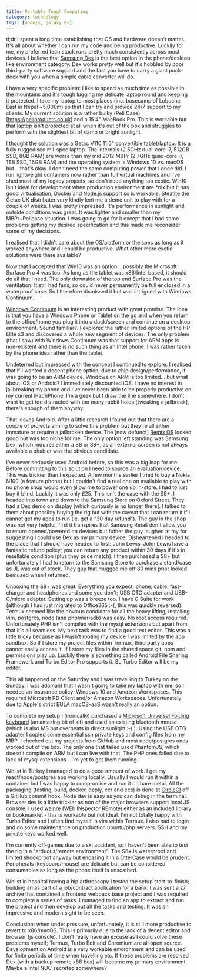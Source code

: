 ```yaml
---
title: Portable Tough Computing
category: technology
tags: [nodejs, galaxy 8+]
---
```

tl;dr I spent a long time establishing that OS and hardware doesn't matter. It's all about whether I can run my code and being productive. Luckily for me, my preferred tech stack runs pretty much consistently across most devices. I believe that [Samsung Dex](http://www.samsung.com/global/galaxy/apps/samsung-dex/) is the best option in the phone/desktop like environment category. Dex works pretty well but it's hobbled by poor third-party software support and the fact you have to carry a giant puck-dock with you when a simple cable converter will do.

I have a very specific problem: I like to spend as much time as possible in the mountains and it's tough lugging my delicate laptop round and keeping it protected. I take my laptop to most places (inc. basecamp of Lobuche East in Nepal ~5,000m) so that I can try and provide 24/7 support to my clients. My current solution is a rather bulky (Peli Case)[https://peliproducts.co.uk] and a 15.4" MacBook Pro. This is workable but that laptop isn't protected at all when it's out of the box and struggles to perform with the slightest bit of damp or bright sunlight.

I thought the solution was a [Getac V110](http://en.getac.com/notebooks/v110/features.html) 11.6" convertible tablet/laptop. It is a fully ruggedised mil-spec laptop. The internals (2.5GHz dual-core i7, 512GB SSD, 8GB RAM) are worse than my mid 2012 MBPr (2.7GHz quad-core i7, 1TB SSD, 16GB RAM) and the operating system is Windows 10 vs. macOS but... that's okay. I don't need the same computing power that I once did. I run lightweight containers now rather than full virtual machines and I've shed most of my legacy projects, so don't need anything too exotic. Win10 isn't ideal for development when production environment are *nix but it has good virtualisation, Docker and Node.js support so is workable. [Steatite](http://www.steatite.co.uk/) the Getac UK distributer very kindly lent me a demo unit to play with for a couple of weeks. I was pretty impressed. It's performance in sunlight and outside conditions was great. It was lighter and smaller than my MBPr+Pelicase situation. I was going to go for it except that I had some problems getting my desired specification and this made me reconsider some of my decisions.

I realised that I didn't care about the OS/platform or the spec as long as it worked anywhere and I could be productive. What other more exotic solutions were there available?

Now that I accepted that Win10 was an option... possibly the Microsoft Surface Pro 4 was too. As long as the tablet was x86/Intel based, it should do all that I need. The only downside of the top end Surface Pro was the ventilation. It still had fans, so could never permanently be full enclosed in a waterproof case. So I therefore dismissed it but was intrigued with Windows Continuum.

[Windows Continuum](https://www.microsoft.com/en-gb/windows/continuum) is an interesting product with great promise. The idea is that you have a Windows Phone or Tablet on the go and when you return to the office/home you plug it into a dock/screen and continue on a desktop environment. Sound familiar?. I explored the rather limited options of the HP Elite x3 and discovered a whole new segment of devices. The only problem (that I saw) with Windows Continuum was that support for ARM apps is non-existent and there is no such thing as an Intel phone. I was rather taken by the phone idea rather than the tablet.

Undeterred but impressed with the concept I continued to explore. I realised that if I wanted a decent phone option, due to chip design/performance, it was going to be an ARM device. Windows on ARM is too limited... but what about iOS or Android? I immediately discounted iOS. I have no interest in jailbreaking my phone and I've never been able to be properly productive on my current iPad/iPhone. I'm a geek but I draw the line somewhere. I don't want to get too distracted with too many rabbit holes [tweaking a jailbreak], there's enough of them anyway.

That leaves Android. After a little research I found out that there are a couple of projects aiming to solve this problem but they're all either immature or require a jailbroken device. The [now defunct] [Remix OS](http://www.jide.com/remixos) looked good but was too niche for me. The only option left standing was Samsung Dex, which requires either a S8 or S8+, as an external screen is not always available a phablet was the obvious candidate.

I've never seriously used Android before, so this was a big leap for me. Before committing to this solution I need to source an evaluation device. This was trickier than I expected. A few months earlier I tried to buy a Nokia N100 (a feature phone) but I couldn't find a real one on available to play with no phone shop would even allow me to power one up in-store. I had to just buy it blind. Luckily it was only £25. This isn't the case with the S8+. I headed into town and down to the Samsung Store on Oxford Street. They had a Dex demo on display [which curiously is no longer there]. I talked to them about possibly buying the rig but with the caveat that I can return it if I cannot get my apps to run (ie. get a "30 day refund"). The guy in the shop was not very helpful, first it transpires that Samsung Retail don't allow you to return opened/powered on devices but futher the guy laughed at my for suggesting I could use Dex as my primary device. Disheartened I headed to the place that I should have headed to first: John Lewis. John Lewis have a fantastic refund policy; you can return any product within 30 days if it's in resellable condition (plus they price match). I then purchased a S8+ but unfortunately I had to return to the Samsung Store to purchase a stand/case as JL was out of stock. They guy that mugged me off 30 mins prior looked bemused when I returned.

Unboxing the S8+ was great. Everything you expect; phone, cable, fast-charger and headphones and some you don't; USB OTG adapter and USB-C/micro adapter. Setting up was a breeze too. I have G Suite for work (although I had just migrated to Office365 :-(, this was quickly reversed). Termux seemed like the obvious candidate for all the heavy lifting, installing vim, postgres, node (and php/mariadb) was easy. No root access required. Unfortunately PHP isn't compiled with the mysql extensions but apart from that it's all seamless. My next task was to find a good text editor. This was a little tricky because as I wasn't rooting my device I was limited by the app sandbox. So if I store my project files within Termux, third party apps cannot easily access it. If I store my files in the shared space git, npm and permissions play up. Luckily there is something called Android File Sharing Framework and Turbo Editor Pro supports it. So Turbo Editor will be my editor.

This all happened on the Saturday and I was travelling to Turkey on the Sunday. I was adamant that I wasn't going to take my laptop with me, so I needed an insurance policy: Windows 10 and Amazon Workspaces. This required Microsoft RD Client and/or Amazon Workspaces. Unfortunately due to Apple's strict EULA macOS-aaS wasn't really an option.

To complete my setup I (ironically) purchased a [Microsoft Universal Folding keyboard](https://www.microsoft.com/accessories/en-gb/products/keyboards/universal-foldable-keyboard/gu5-00005) (an amazing bit of kit) and used an existing bluetooth mouse (which is also MS but overheats in direct sunlight :-( ). Using the USB OTG adapter I copied some essential ssh private keys and config files from my MBP. I checked out my projects from GitHub and most node/postgres ones worked out of the box. The only one that failed used PhantomJS, which doesn't compile on ARM but I can live with that. The PHP ones failed due to lack of mysql extensions - I'm yet to get them running.

Whilst in Turkey I managed to do a good amount of work. I got my react/node/postgres app working locally. Usually I would run it within a container but I was happy to compromise and run it on bare metal. All the packaging (testing, build, docker, deply, ecr and ecs) is done at [CircleCI](https://circleci.com/) off a GitHub commit hook. Node dev is easy as you can debug in the terminal. Browser dev is a little trickier as non of the major browsers support local JS console. I used [weinre](http://people.apache.org/~pmuellr/weinre/) (WEb INspector REmote) either as an included library or bookmarklet - this is workable but not ideal. I'm not totally happy with Turbo Editor and I often find myself in vim within Termux. I also had to login and do some maintenance on production ubuntu/php servers. SSH and my private keys worked well.

I'm currently off-games due to a ski accident, so I haven't been able to test the rig in a "arduous/remote environment". The S8+ is waterproof and limited shockproof anyway but encasing it in a OtterCase would be prudent. Peripherals (keyboard/mouse) are delicate but can be considered consumables as long as the phone itself is unscathed.

Whilst in hospital having a hip arthroscopy I tested the setup start-to-finish; building an as part of a job/contract application for a bank. I was sent a z7 archive that contained a frontend webpack base project and I was required to complete a series of tasks. I managed to find an app to extract and run the project and then develop out all the tasks and testing. It was an impressive and modern sight to be seen.

Conclusion: when under pressure, unfortunately, it is still more productive to revert to x86/macOS. This is primarily due to the lack of a decent editor and browser (js console). I don't really have an excuse as I could solve these problems myself; Termux, Turbo Edit and Chromium are all open source. Development on Android is a very workable environment and can be used for finite periods of time when travelling etc. If these problems are resolved Dex (with a backup remote x86 box) will become my primary environment. Maybe a Intel NUC secreted somewhere?
